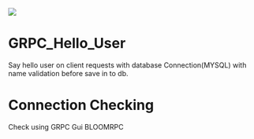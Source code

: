 ![](hello.gif)
# GRPC_Hello_User
Say hello user on client requests with database Connection(MYSQL) with name validation before save in to db.

# Connection Checking 
Check using GRPC Gui BLOOMRPC
